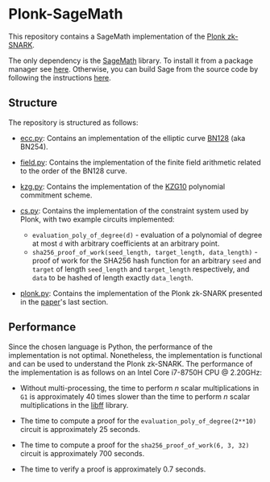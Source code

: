 # Plonk-SageMath

This repository contains a SageMath implementation of the [Plonk zk-SNARK](https://eprint.iacr.org/2019/953.pdf).

The only dependency is the [SageMath](http://www.sagemath.org/) library. To install it from a package manager see [here](https://doc.sagemath.org/html/en/reference/spkg/_sagemath.html). Otherwise, you can build Sage from the source code by following the instructions [here](https://doc.sagemath.org/html/en/installation/source.html).

## Structure

The repository is structured as follows:

- [ecc.py](./ecc.py): Contains an implementation of the elliptic curve [BN128](https://hackmd.io/@jpw/bn254) (aka BN254).

- [field.py](./field.py): Contains the implementation of the finite field arithmetic related to the order of the BN128 curve.

- [kzg.py](./kzg.py): Contains the implementation of the [KZG10](https://www.iacr.org/archive/asiacrypt2010/6477178/6477178.pdf) polynomial commitment scheme.

- [cs.py](./cs.py): Contains the implementation of the constraint system used by Plonk, with two example circuits implemented:
  - `evaluation_poly_of_degree(d)` - evaluation of a polynomial of degree at most `d` with arbitrary coefficients at an arbitrary point.
  - `sha256_proof_of_work(seed_length, target_length, data_length)` - proof of work for the SHA256 hash function for an arbitrary `seed` and `target` of length `seed_length` and `target_length` respectively, and `data` to be hashed of length exactly `data_length`.

- [plonk.py](./plonk.py): Contains the implementation of the Plonk zk-SNARK presented in the [paper](https://eprint.iacr.org/2019/953.pdf)'s last section.

## Performance

Since the chosen language is Python, the performance of the implementation is not optimal. Nonetheless, the implementation is functional and can be used to understand the Plonk zk-SNARK. The performance of the implementation is as follows on an Intel Core i7-8750H CPU @ 2.20GHz:

- Without multi-processing, the time to perform $n$ scalar multiplications in `G1` is approximately 40 times slower than the time to perform $n$ scalar multiplications in the [libff](https://github.com/scipr-lab/libff) library.

- The time to compute a proof for the `evaluation_poly_of_degree(2**10)` circuit is approximately 25 seconds.

- The time to compute a proof for the `sha256_proof_of_work(6, 3, 32)` circuit is approximately 700 seconds.

- The time to verify a proof is approximately 0.7 seconds.
